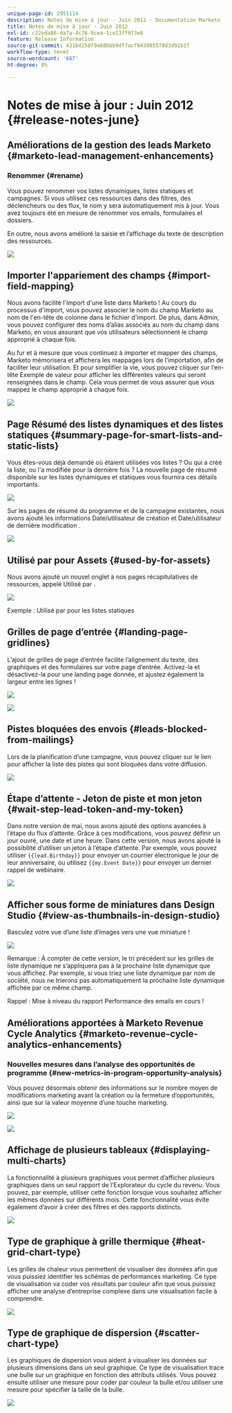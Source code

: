 ```yaml
---
unique-page-id: 2951114
description: Notes de mise à jour - Juin 2012 - Documentation Marketo - Documentation du produit
title: Notes de mise à jour - Juin 2012
exl-id: c22eda86-da7a-4c76-9cea-1ce23ff0f3e8
feature: Release Information
source-git-commit: 431bd258f9a68bbb9df7acf043085578d3d91b1f
workflow-type: tm+mt
source-wordcount: '667'
ht-degree: 0%

---
```


# Notes de mise à jour : Juin 2012 {#release-notes-june}

## Améliorations de la gestion des leads Marketo {#marketo-lead-management-enhancements}

### Renommer {#rename}

Vous pouvez renommer vos listes dynamiques, listes statiques et campagnes. Si vous utilisez ces ressources dans des filtres, des déclencheurs ou des flux, le nom y sera automatiquement mis à jour. Vous avez toujours été en mesure de renommer vos emails, formulaires et dossiers.

En outre, nous avons amélioré la saisie et l’affichage du texte de description des ressources.

![](assets/image2014-9-23-10-3a23-3a10.png)

## Importer l&#39;appariement des champs {#import-field-mapping}

Nous avons facilité l&#39;import d&#39;une liste dans Marketo ! Au cours du processus d&#39;import, vous pouvez associer le nom du champ Marketo au nom de l&#39;en-tête de colonne dans le fichier d&#39;import. De plus, dans Admin, vous pouvez configurer des noms d’alias associés au nom du champ dans Marketo, en vous assurant que vos utilisateurs sélectionnent le champ approprié à chaque fois.

Au fur et à mesure que vous continuez à importer et mapper des champs, Marketo mémorisera et affichera les mappages lors de l’importation, afin de faciliter leur utilisation. Et pour simplifier la vie, vous pouvez cliquer sur l’en-tête Exemple de valeur pour afficher les différentes valeurs qui seront renseignées dans le champ. Cela vous permet de vous assurer que vous mappez le champ approprié à chaque fois.

![](assets/image2014-9-23-10-3a23-3a27.png)

## Page Résumé des listes dynamiques et des listes statiques {#summary-page-for-smart-lists-and-static-lists}

Vous êtes-vous déjà demandé où étaient utilisées vos listes ? Ou qui a créé la liste, ou l&#39;a modifiée pour la dernière fois ? La nouvelle page de résumé disponible sur les listes dynamiques et statiques vous fournira ces détails importants.

![](assets/image2014-9-23-10-3a23-3a40.png)

Sur les pages de résumé du programme et de la campagne existantes, nous avons ajouté les informations Date/utilisateur de création et Date/utilisateur de dernière modification .

![](assets/image2014-9-23-10-3a23-3a54.png)

## Utilisé par pour Assets {#used-by-for-assets}

Nous avons ajouté un nouvel onglet à nos pages récapitulatives de ressources, appelé Utilisé par .

![](assets/image2014-9-23-10-3a24-3a5.png)

Exemple : Utilisé par pour les listes statiques

## Grilles de page d’entrée {#landing-page-gridlines}

L’ajout de grilles de page d’entrée facilite l’alignement du texte, des graphiques et des formulaires sur votre page d’entrée. Activez-la et désactivez-la pour une landing page donnée, et ajustez également la largeur entre les lignes !

![](assets/image2014-9-23-10-3a24-3a19.png)

![](assets/image2014-9-23-10-3a24-3a33.png)

## Pistes bloquées des envois {#leads-blocked-from-mailings}

Lors de la planification d’une campagne, vous pouvez cliquer sur le lien pour afficher la liste des pistes qui sont bloquées dans votre diffusion.

![](assets/image2014-9-23-10-3a24-3a51.png)

## Étape d’attente - Jeton de piste et mon jeton {#wait-step-lead-token-and-my-token}

Dans notre version de mai, nous avons ajouté des options avancées à l’étape du flux d’attente. Grâce à ces modifications, vous pouvez définir un jour ouvré, une date et une heure. Dans cette version, nous avons ajouté la possibilité d’utiliser un jeton à l’étape d’attente. Par exemple, vous pouvez utiliser `{{lead.Birthday}}` pour envoyer un courrier électronique le jour de leur anniversaire, ou utilisez `{{my.Event Date}}` pour envoyer un dernier rappel de webinaire.

![](assets/image2014-9-23-10-3a25-3a57.png)

## Afficher sous forme de miniatures dans Design Studio {#view-as-thumbnails-in-design-studio}

Basculez votre vue d’une liste d’images vers une vue miniature !

![](assets/image2014-9-23-10-3a26-3a13.png)

Remarque : À compter de cette version, le tri précédent sur les grilles de liste dynamique ne s’appliquera pas à la prochaine liste dynamique que vous affichez. Par exemple, si vous triez une liste dynamique par nom de société, nous ne trierons pas automatiquement la prochaine liste dynamique affichée par ce même champ.

Rappel : Mise à niveau du rapport Performance des emails en cours !

## Améliorations apportées à Marketo Revenue Cycle Analytics {#marketo-revenue-cycle-analytics-enhancements}

### Nouvelles mesures dans l’analyse des opportunités de programme  {#new-metrics-in-program-opportunity-analysis}

Vous pouvez désormais obtenir des informations sur le nombre moyen de modifications marketing avant la création ou la fermeture d’opportunités, ainsi que sur la valeur moyenne d’une touche marketing.

![](assets/image2014-9-23-10-3a26-3a30.png)

![](assets/image2014-9-23-10-3a26-3a41.png)

## Affichage de plusieurs tableaux {#displaying-multi-charts}

La fonctionnalité à plusieurs graphiques vous permet d’afficher plusieurs graphiques dans un seul rapport de l’Explorateur du cycle du revenu. Vous pouvez, par exemple, utiliser cette fonction lorsque vous souhaitez afficher les mêmes données sur différents mois. Cette fonctionnalité vous évite également d’avoir à créer des filtres et des rapports distincts.

![](assets/image2014-9-23-10-3a27-3a41.png)

## Type de graphique à grille thermique  {#heat-grid-chart-type}

Les grilles de chaleur vous permettent de visualiser des données afin que vous puissiez identifier les schémas de performances marketing. Ce type de visualisation va coder vos résultats par couleur afin que vous puissiez afficher une analyse d’entreprise complexe dans une visualisation facile à comprendre.

![](assets/image2014-9-23-10-3a28-3a21.png)

## Type de graphique de dispersion  {#scatter-chart-type}

Les graphiques de dispersion vous aident à visualiser les données sur plusieurs dimensions dans un seul graphique. Ce type de visualisation trace une bulle sur un graphique en fonction des attributs utilisés. Vous pouvez ensuite utiliser une mesure pour coder par couleur la bulle et/ou utiliser une mesure pour spécifier la taille de la bulle.

![](assets/image2014-9-23-10-3a29-3a7.png)
